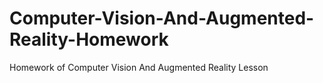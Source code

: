 # Computer-Vision-And-Augmented-Reality-Homework
Homework of Computer Vision And Augmented Reality Lesson
